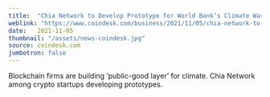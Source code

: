 ```yaml
---
title:  "Chia Network to Develop Prototype for World Bank’s Climate Warehouse"
weblink: "https://www.coindesk.com/business/2021/11/05/chia-network-to-develop-prototype-for-world-banks-climate-warehouse/"
date:   2021-11-05
thumbnail: "/assets/news-coindesk.jpg"
source: coindesk.com
jumbotron: false
---
```

Blockchain firms are building ‘public-good layer’ for climate. Chia Network among crypto startups developing prototypes.
